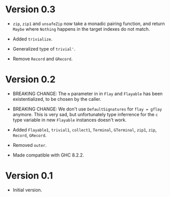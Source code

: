 # Version 0.3

* `zip`, `zip1` and `unsafeZip` now take a monadic pairing function, and return
  `Maybe` where `Nothing` happens in the target indexes do not match.

* Added `trivialize`.

* Generalized type of `trivial'`.

* Remove `Record` and `GRecord`.


# Version 0.2

* BREAKING CHANGE: The `m` parameter in in `Flay` and `Flayable` has been
  existentialized, to be chosen by the caller.

* BREAKING CHANGE: We don't use `DefaultSignatures` for `flay = gflay` anymore.
  This is very sad, but unfortunately type inferrence for the `c` type variable
  in new `Flayable` instances doesn't work.

* Added `Flayable1`, `trivial1`, `collect1`, `Terminal`, `GTerminal`, `zip1`,
  `zip`, `Record`, `GRecord`.

* Removed `outer`.

* Made compatible with GHC 8.2.2.


# Version 0.1

* Initial version.
